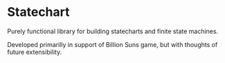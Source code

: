 # Statechart

Purely functional library for building statecharts and finite state machines.

Developed primarilly in support of Billion Suns game, but with thoughts of future extensibility.

